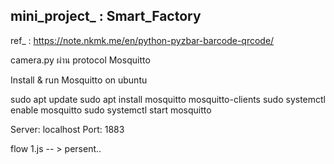 ## mini_project_ : Smart_Factory

ref_ :
https://note.nkmk.me/en/python-pyzbar-barcode-qrcode/


camera.py  ผ่าน protocol Mosquitto


Install & run Mosquitto on ubuntu

sudo apt update
sudo apt install mosquitto mosquitto-clients
sudo systemctl enable mosquitto
sudo systemctl start mosquitto

Server: localhost
Port: 1883


flow 1.js -- > persent..
